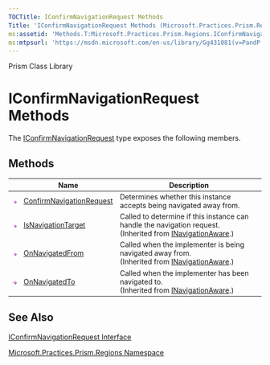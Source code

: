 ```yaml
---
TOCTitle: IConfirmNavigationRequest Methods
Title: 'IConfirmNavigationRequest Methods (Microsoft.Practices.Prism.Regions)'
ms:assetid: 'Methods.T:Microsoft.Practices.Prism.Regions.IConfirmNavigationRequest'
ms:mtpsurl: 'https://msdn.microsoft.com/en-us/library/Gg431081(v=PandP.50)'
---
```


Prism Class Library

IConfirmNavigationRequest Methods
=================================

The [IConfirmNavigationRequest](https://msdn.microsoft.com/library/microsoft.practices.prism.regions.iconfirmnavigationrequest) type exposes the following members.

Methods
-------

<span id="methodTableToggle"></span>
<table>

<thead>
<tr class="header">
<th> </th>
<th>Name</th>
<th>Description</th>
</tr>
</thead>
<tbody>
<tr class="odd">
<td><img src="images/public-method.gif" title="Public method" /></td>
<td><a href="https://msdn.microsoft.com/library/microsoft.practices.prism.regions.iconfirmnavigationrequest.confirmnavigationrequest(microsoft.practices.prism.regions.navigationcontext%2csystem.action%7bsystem.boolean%7d)">ConfirmNavigationRequest</a></td>
<td><div class="summary">
Determines whether this instance accepts being navigated away from.
</div></td>
</tr>
<tr class="even">
<td><img src="images/public-method.gif" title="Public method" /></td>
<td><a href="https://msdn.microsoft.com/library/microsoft.practices.prism.regions.inavigationaware.isnavigationtarget(microsoft.practices.prism.regions.navigationcontext)">IsNavigationTarget</a></td>
<td><div class="summary">
Called to determine if this instance can handle the navigation request.
</div>
(Inherited from <a href="https://msdn.microsoft.com/library/microsoft.practices.prism.regions.inavigationaware">INavigationAware</a>.)</td>
</tr>
<tr class="odd">
<td><img src="images/public-method.gif" title="Public method" /></td>
<td><a href="https://msdn.microsoft.com/library/microsoft.practices.prism.regions.inavigationaware.onnavigatedfrom(microsoft.practices.prism.regions.navigationcontext)">OnNavigatedFrom</a></td>
<td><div class="summary">
Called when the implementer is being navigated away from.
</div>
(Inherited from <a href="https://msdn.microsoft.com/library/microsoft.practices.prism.regions.inavigationaware">INavigationAware</a>.)</td>
</tr>
<tr class="even">
<td><img src="images/public-method.gif" title="Public method" /></td>
<td><a href="https://msdn.microsoft.com/library/microsoft.practices.prism.regions.inavigationaware.onnavigatedto(microsoft.practices.prism.regions.navigationcontext)">OnNavigatedTo</a></td>
<td><div class="summary">
Called when the implementer has been navigated to.
</div>
(Inherited from <a href="https://msdn.microsoft.com/library/microsoft.practices.prism.regions.inavigationaware">INavigationAware</a>.)</td>
</tr>
</tbody>
</table>

See Also
--------


[IConfirmNavigationRequest Interface](https://msdn.microsoft.com/library/microsoft.practices.prism.regions.iconfirmnavigationrequest)

[Microsoft.Practices.Prism.Regions Namespace](https://msdn.microsoft.com/library/microsoft.practices.prism.regions)
